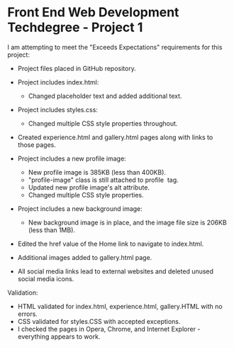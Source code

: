# Front End Web Development Techdegree - Project 1

I am attempting to meet the "Exceeds Expectations" requirements for this project:

- Project files placed in GitHub repository.

- Project includes index.html:
  - Changed placeholder text and added additional text.

- Project includes styles.css:
  - Changed multiple CSS style properties throughout.

- Created experience.html and gallery.html pages along with links to those pages.

- Project includes a new profile image:
  - New profile image is 385KB (less than 400KB).
  - "profile-image" class is still attached to profile <img> tag.
  - Updated new profile image's alt attribute.
  - Changed multiple CSS style properties.

- Project includes a new background image:
  - New background image is in place, and the image file size is 206KB (less than 1MB).

- Edited the href value of the Home link to navigate to index.html.

- Additional images added to gallery.html page.

- All social media links lead to external websites and deleted unused social media icons.

Validation:
  - HTML validated for index.html, experience.html, gallery.HTML with no errors.
  - CSS validated for styles.CSS with accepted exceptions.
  - I checked the pages in Opera, Chrome, and Internet Explorer - everything appears to work.
